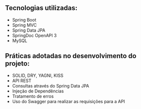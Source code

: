 ## Tecnologias utilizadas:

- Spring Boot
- Spring MVC
- Spring Data JPA
- SpringDoc OpenAPI 3
- MySQL

## Práticas adotadas no desenvolvimento do projeto:

- SOLID, DRY, YAGNI, KISS
- API REST
- Consultas através do Spring Data JPA
- Injeção de Dependências
- Tratamento de erros
- Uso do Swagger para realizar as requisições para a API
